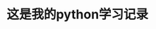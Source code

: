 # 这是我的python学习记录
<!-- 是的，当你在创建仓库时选择了创建一个 README.md 文件，Git 会自动在远程仓库中创建这个文件并初始化提交。当你尝试拉取远程仓库时，由于本地仓库没有该文件的历史(commit)，Git 会认为两者是不相关的分支(histories unrelated)，从而拒绝合并。

如果你想解决这个问题，可以选择其中一种方式：

在创建本地仓库时初始化一个空的提交：在克隆远程仓库之前，使用以下命令在本地创建一个空的提交：

git init
git commit --allow-empty -m "Initial commit"
这样做将为本地仓库创建一个初始的提交(commit)，使其与远程仓库具有共同的历史。然后，你可以继续克隆或拉取远程仓库，并解决合并冲突（如果有）。

强制拉取远程仓库的更新并合并历史：使用以下命令强制拉取远程分支的更新并合并历史：

git pull origin master --allow-unrelated-histories
加上 --allow-unrelated-histories 参数可以允许合并没有共同历史的分支。这种方式可用于合并远程仓库中已存在的 README.md 文件。

无论采用哪种方式，都需要小心处理合并过程中可能出现的冲突，并确保你理解所做的更改。在合并前最好备份好重要的文件或数据，以防不可预料的问题发生。 -->